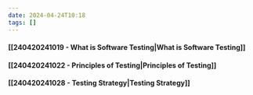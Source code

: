 ```yaml
---
date: 2024-04-24T10:18
tags: []
---
```

#### [[240420241019 - What is Software Testing|What is Software Testing]]
#### [[240420241022 - Principles of Testing|Principles of Testing]]
#### [[240420241028 - Testing Strategy|Testing Strategy]]
